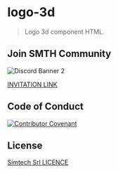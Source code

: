 <!-- [![Banner](static/moongooseCursor.jpg)](https://smth.it) -->

# logo-3d

> Logo 3d component HTML.

## Join SMTH Community
![Discord Banner 2](https://discordapp.com/api/guilds/748546400631128204/widget.png?style=banner2)

[INVITATION LINK](https://discord.gg/H6NkzZy)

## Code of Conduct
[![Contributor Covenant](https://img.shields.io/badge/Contributor%20Covenant-v2.0%20adopted-ff69b4.svg)](CODE_OF_CONDUCT.md)

## License
[Simtech Srl LICENCE](LICENSE)

